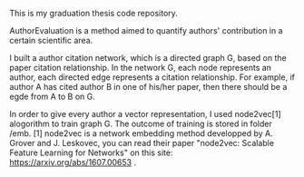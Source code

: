 This is my graduation thesis code repository.

AuthorEvaluation is a method aimed to quantify authors' contribution in a certain scientific area.

I built a author citation network, which is a directed graph G, based on the paper citation relationship. In the network G, each node represents an author, each directed edge represents a citation relationship. For example, if author A has cited author B in one of his/her paper, then there should be a egde from A to B on G.

In order to give every author a vector representation, I used node2vec[1] alogorithm to train graph G. The outcome of training is stored in folder /emb.
[1] node2vec is a network embedding method developped by A. Grover and J. Leskovec, you can read their paper "node2vec: Scalable Feature Learning for Networks" on this site: https://arxiv.org/abs/1607.00653 .


